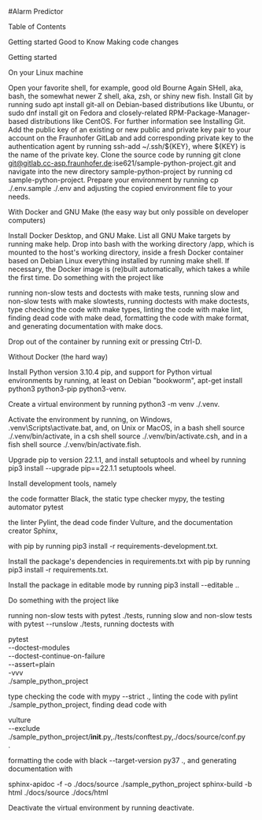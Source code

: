 #Alarm Predictor

Table of Contents

Getting started
Good to Know
Making code changes


Getting started

On your Linux machine

Open your favorite shell, for example, good old
Bourne Again SHell, aka, bash,
the somewhat newer
Z shell, aka, zsh,
or shiny new
fish.
Install Git by running
sudo apt install git-all on Debian-based
distributions like Ubuntu, or
sudo dnf install git on Fedora and closely-related
RPM-Package-Manager-based distributions like
CentOS. For further information see
Installing Git.
Add the public key of an existing or new public and private key pair to your
account on the
Fraunhofer GitLab
and add corresponding private key to the authentication agent by running
ssh-add ~/.ssh/${KEY}, where ${KEY} is the name of the private key.
Clone the source code by running
git clone git@gitlab.cc-asp.fraunhofer.de:ise621/sample-python-project.git
and navigate into the new directory sample-python-project by running
cd sample-python-project.
Prepare your environment by running cp ./.env.sample ./.env and adjusting
the copied environment file to your needs.


With Docker and GNU Make (the easy way but only possible on developer computers)

Install Docker Desktop, and
GNU Make.
List all GNU Make targets by running make help.
Drop into bash with the working directory /app, which is mounted to the
host's working directory, inside a fresh Docker container based on Debian
Linux everything installed by running make shell. If necessary, the Docker
image is (re)built automatically, which takes a while the first time.
Do something with the project like

running non-slow tests and doctests with make tests,
running slow and non-slow tests with make slowtests,
running doctests with make doctests,
type checking the code with make types,
linting the code with make lint,
finding dead code with make dead,
formatting the code with make format, and
generating documentation with make docs.


Drop out of the container by running exit or pressing Ctrl-D.


Without Docker (the hard way)


Install Python version 3.10.4
pip, and support for
Python virtual environments
by running, at least on Debian "bookworm",
apt-get install python3 python3-pip python3-venv.


Create a virtual environment by running
python3 -m venv ./.venv.


Activate the environment by running, on Windows,
.venv\Scripts\activate.bat, and, on Unix or MacOS, in
a bash shell
source ./.venv/bin/activate,
in a csh shell
source ./.venv/bin/activate.csh,
and in a fish shell
source ./.venv/bin/activate.fish.


Upgrade pip to version 22.1.1, and install
setuptools and
wheel by running
pip3 install --upgrade pip==22.1.1 setuptools wheel.


Install development tools, namely

the code formatter Black,
the static type checker mypy,
the testing automator pytest

the linter Pylint,
the dead code finder Vulture, and
the documentation creator Sphinx,

with pip by running
pip3 install -r requirements-development.txt.


Install the package's dependencies in requirements.txt with
pip by running
pip3 install -r requirements.txt.


Install the package in editable mode by running
pip3 install --editable ..


Do something with the project like

running non-slow tests with pytest ./tests,
running slow and non-slow tests with pytest --runslow ./tests,
running doctests with

pytest \
  --doctest-modules \
  --doctest-continue-on-failure \
  --assert=plain \
  -vvv \
  ./sample_python_project



type checking the code with mypy --strict .,
linting the code with pylint ./sample_python_project,
finding dead code with

vulture \
   --exclude ./sample_python_project/__init__.py,./tests/conftest.py,./docs/source/conf.py \
  .



formatting the code with black --target-version py37 ., and
generating documentation with

sphinx-apidoc -f -o ./docs/source ./sample_python_project
sphinx-build -b html ./docs/source ./docs/html






Deactivate the virtual environment by running deactivate.
